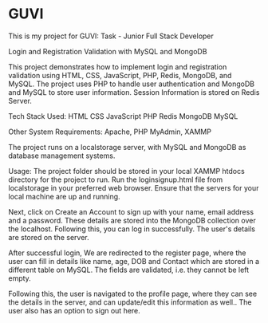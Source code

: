 # GUVI
This is my project for GUVI: Task - Junior Full Stack Developer

Login and Registration Validation with MySQL and MongoDB

This project demonstrates how to implement login and registration validation using HTML, CSS, JavaScript, PHP, Redis, MongoDB, and MySQL. The project uses PHP to handle user authentication and MongoDB and MySQL to store user information. Session Information is stored on Redis Server.

Tech Stack Used:
HTML
CSS
JavaScript
PHP
Redis
MongoDB
MySQL

Other System Requirements:
Apache, PHP MyAdmin, XAMMP

The project runs on a localstorage server, with MySQL and MongoDB as database management systems.

Usage: 
The project folder should be stored in your local XAMMP htdocs directory for the project to run.
Run the loginsignup.html file from localstorage in your preferred web browser. Ensure that the servers for your local machine are up and running.

Next, click on Create an Account to sign up with your name, email address and a password. These details are stored into the MongoDB collection over the localhost. Following this, you can log in successfully. 
The user's details are stored on the server. 

After successful login, We are redirected to the register page, where the user can fill in details like name, age, DOB and Contact which are stored in a different table on MySQL.
The fields are validated, i.e. they cannot be left empty.

 Following this, the user is navigated to the profile page, where they can see the details in the server, and can update/edit this information as well..
The user also has an option to sign out here.


